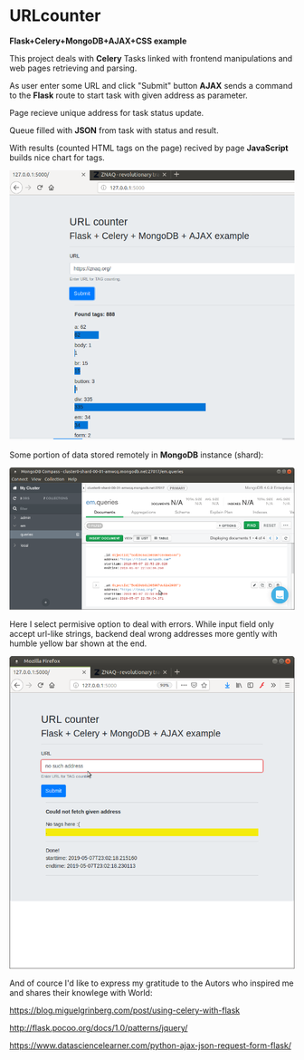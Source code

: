 # URLcounter
**Flask+Celery+MongoDB+AJAX+CSS example**

This project deals with **Celery** Tasks linked with frontend manipulations and web pages retrieving and parsing.

As user enter some URL and click "Submit" button **AJAX** sends a command to the **Flask** route to start task 
with given address as parameter.

Page recieve unique address for task status update.

Queue filled with **JSON** from task with status and result.

With results (counted HTML tags on the page) recived by page **JavaScript** builds nice chart for tags.

![](https://github.com/svetkesh/URLcounter/blob/master/screenshots/Screenshot%20at%202019-05-08%2000-44-37.png)

Some portion of data stored remotely in **MongoDB** instance (shard):

![](https://github.com/svetkesh/URLcounter/blob/master/screenshots/Screenshot%20at%202019-05-08%2001-59-56.png)

Here I select permisive option to deal with errors.
While input field only accept url-like strings, backend deal wrong addresses more gently with humble yellow bar shown at the end.  

![](https://github.com/svetkesh/URLcounter/blob/master/screenshots/Screenshot%20at%202019-05-08%2002-03-43.png)

And of cource I'd like to express my gratitude to the Autors who inspired me and shares their knowlege with World:

https://blog.miguelgrinberg.com/post/using-celery-with-flask

http://flask.pocoo.org/docs/1.0/patterns/jquery/

https://www.datasciencelearner.com/python-ajax-json-request-form-flask/
